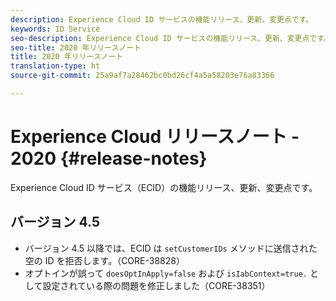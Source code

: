 ```yaml
---
description: Experience Cloud ID サービスの機能リリース、更新、変更点です。
keywords: ID Service
seo-description: Experience Cloud ID サービスの機能リリース、更新、変更点です。
seo-title: 2020 年リリースノート
title: 2020 年リリースノート
translation-type: ht
source-git-commit: 25a9af7a28462bc0bd26cf4a5a58203e76a83366

---
```



# Experience Cloud リリースノート - 2020 {#release-notes}

Experience Cloud ID サービス（ECID）の機能リリース、更新、変更点です。

## バージョン 4.5

* バージョン 4.5 以降では、ECID は `setCustomerIDs` メソッドに送信された空の ID を拒否します。（CORE-38828）
* オプトインが誤って `doesOptInApply=false` および `isIabContext=true.` として設定されている際の問題を修正しました（CORE-38351）